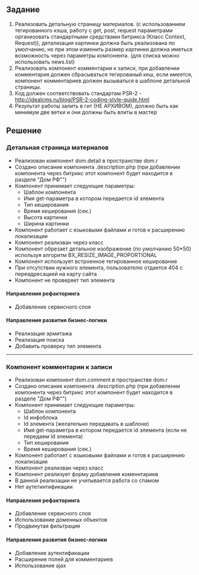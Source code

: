 ## Задание

1. Реализовать детальную страницу материалов. (с использованием тегированного кэша, работу с get, post, request параметрами организовать стандартными средствами битрикса (Класс Context, Request)), детализация картинки должна быть реализована по умолчанию, но при этом изменить размер картинки должна иметься возможность через параметры компонента. (для списка можно использовать news.list)
1. Реализовать компонент комментарии к записи, при добавлении комментария должен сбрасываться тегированый кеш, если имеется, компонент комментариев должен вызываться в шаблоне детальной страницы.
1. Код должен соответствовать стандартам PSR-2 - http://idealcms.ru/blog/PSR-2-coding-style-guide.html
1. Результат работы залить в гит (НЕ АРХИВОМ), должно быть как минимум две ветки и они должны быть влиты в мастер


## Решение

### Детальная страница материалов

* Реализован компонент dom.detail в пространстве dom.r
* Создано описание компонента .description.php (при добавлении компонента через битрикс этот компонент будет находится в разделе "Дом РФ"")
* Компонент принимает следующие параметры:
    * Шаблон компонента
    * Имя get-параметра в котором передается id элемента
    * Тип кеширования
    * Время кеширования (сек.)
    * Высота картинки
    * Ширина картинки
* Компонент работает с языковыми файлами и готов к расширению локализации
* Компонент реализван через класс
* Компонент обрезает детальное изображение (по умолчанию 50*50) используя алгоритм BX_RESIZE_IMAGE_PROPORTIONAL
* Компонент использует встроенное тегированное кеширование
* При отсутствии нужного элемента, пользователю отдается 404 с переадресацией на карту сайта 
* Компонент не проверяет тип элемента

#### Направления рефакторинга

* Добавление сервисного слоя

#### Направления развития бизнес-логики

* Реализация эрмитажа
* Реализация поиска
* Добавить проверку тип элемента

---

### Компонент комментарии к записи

* Реализован компонент dom.comment в пространстве dom.r
* Создано описание компонента .description.php (при добавлении компонента через битрикс этот компонент будет находится в разделе "Дом РФ"")
* Компонент принимает следующие параметры:
    * Шаблон компонента
    * Id инфоблока
    * Id элемента (желательно передавать в шаблоне)
    * Имя get-параметра в котором передается id элемента (если не передаем Id элемента)
    * Тип кеширования
    * Время кеширования (сек.)
* Компонент работает с языковыми файлами и готов к расширению локализации
* Компонент реализван через класс
* Компонент реализует форму добавления коменнтариев
* В данной реализации не учитывается работа со спамом
* Нет аутетинтификации

#### Направления рефакторинга

* Добавление сервисного слоя
* Использование доменных объектов
* Продвинутая фильтрация

#### Направления развития бизнес-логики

* Добавление аутентификации
* Расширение полей для комментариев
* Использование ajax
